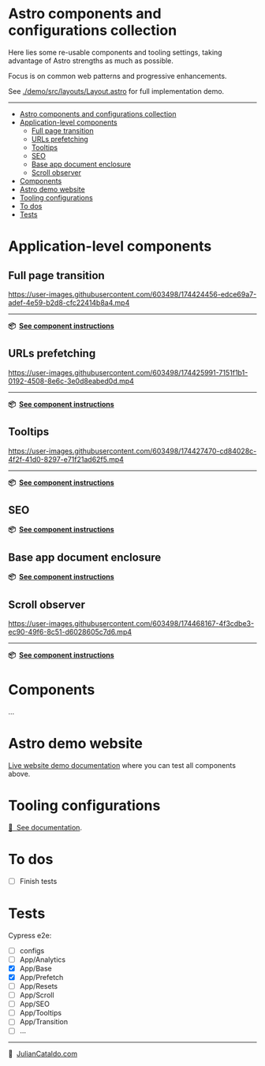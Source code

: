 # Astro components and configurations collection

Here lies some re-usable components and tooling settings,
taking advantage of Astro strengths as much as possible.

Focus is on common web patterns and progressive enhancements.

See [./demo/src/layouts/Layout.astro](demo/src/layouts/Layout.astro)
for full implementation demo.

---

- [Astro components and configurations collection](#astro-components-and-configurations-collection)
- [Application-level components](#application-level-components)
  - [Full page transition](#full-page-transition)
  - [URLs prefetching](#urls-prefetching)
  - [Tooltips](#tooltips)
  - [SEO](#seo)
  - [Base app document enclosure](#base-app-document-enclosure)
  - [Scroll observer](#scroll-observer)
- [Components](#components)
- [Astro demo website](#astro-demo-website)
- [Tooling configurations](#tooling-configurations)
- [To dos](#to-dos)
- [Tests](#tests)

# Application-level components

## Full page transition

https://user-images.githubusercontent.com/603498/174424456-edce69a7-adef-4e59-b2d8-cfc22414b8a4.mp4

---

**📦  [See component instructions](./app/Transition/README.md)**

## URLs prefetching

https://user-images.githubusercontent.com/603498/174425991-7151f1b1-0192-4508-8e6c-3e0d8eabed0d.mp4

---

**📦  [See component instructions](./app/Prefetch/README.md)**

## Tooltips

https://user-images.githubusercontent.com/603498/174427470-cd84028c-4f2f-41d0-8297-e71f21ad62f5.mp4

---

**📦  [See component instructions](./app/Tooltips/README.md)**

## SEO

**📦  [See component instructions](./app/SEO/README.md)**

## Base app document enclosure

**📦  [See component instructions](./app/Base/README.md)**

## Scroll observer

https://user-images.githubusercontent.com/603498/174468167-4f3cdbe3-ec90-49f6-8c51-d6028605c7d6.mp4

---

**📦  [See component instructions](./app/Scroll/Observer/README.md)**

# Components

…

# Astro demo website

[Live website demo documentation](./demo/README.md) where you can test all components above.

# Tooling configurations

[📖  See documentation](./configs/README.md).

# To dos

- [ ] Finish tests

# Tests

Cypress e2e:

- [ ] configs
- [ ] App/Analytics
- [x] App/Base
- [x] App/Prefetch
- [ ] App/Resets
- [ ] App/Scroll
- [ ] App/SEO
- [ ] App/Tooltips
- [ ] App/Transition
- [ ] …

---

🔗  [JulianCataldo.com](https://www.juliancataldo.com/)
